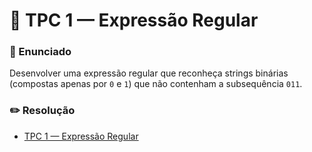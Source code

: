 # 📝 TPC 1 — Expressão Regular
### 📌 Enunciado

Desenvolver uma expressão regular que reconheça strings binárias (compostas apenas por ``0`` e ``1``) que não contenham a subsequência ``011``.

### ✏️ Resolução

- [TPC 1 — Expressão Regular](expressaoregular.txt)

